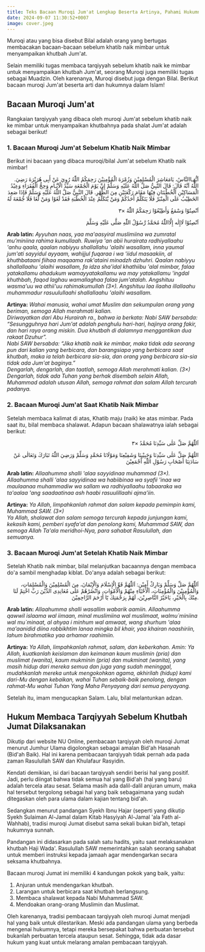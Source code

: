 ```yaml
---
title: Teks Bacaan Muroqi Jum'at Lengkap Beserta Artinya, Pahami Hukumnya
date: 2024-09-07 11:30:52+0007
image: cover.jpeg
---
```


Muroqi atau yang bisa disebut Bilal adalah orang yang bertugas membacakan bacaan-bacaan sebelum khatib naik mimbar untuk menyampaikan khutbah Jum'at.

Selain memiliki tugas membaca tarqiyyah sebelum khatib naik ke mimbar untuk menyampaikan khutbah Jum'at, seorang Muroqi juga memiliki tugas sebagai Muadzin. Oleh karenanya, Muroqi disebut juga dengan Bilal. Berikut bacaan muroqi Jum'at beserta arti dan hukumnya dalam Islam!

## Bacaan Muroqi Jum'at

Rangkaian tarqiyyah yang dibaca oleh muroqi Jum'at sebelum khatib naik ke mimbar untuk menyampaikan khutbahnya pada shalat Jum'at adalah sebagai berikut!

### 1. Bacaan Muroqi Jum'at Sebelum Khatib Naik Mimbar

Berikut ini bacaan yang dibaca muroqi/bilal Jum'at sebelum Khatib naik mimbar!

<div align="right">
.اَيُّهَـاالنَّاسُ، يَامَعَاشِرَ الْمُسْلِمِيْنَ وَزُمْرَةَ الْمُؤْمِنِيْنَ رَحِمَكُمُ اللّٰهُ رُوِيَ عَنْ أَبِى هُرَيْرَةَ رَضِيَ اللّٰهُ اَنَّهُ قَالَ: قَالَ النَّبِيُّ صَلَّ اللّٰهُ عَلَيْهِ وَسَلَّمْ إِنَّ يَوْمَ الْجُمْعَةِ سَيِّدُ الْاَيَّـامِ وَحِجُّ الْفُقَرَاءِ وَعِيْدُ الْمَسَاكِيْنِ اَلْخُطْبَتَانِ فِيْهَا مَقَامَ رَكْعَتَيْنِ مِنَ الظُّهْرِ. قَالَ النَّبِيُّ صَلَّ اللّٰهُ عَلَيْهِ وَسَلَّمْ فَإِذَا صَعِدَ الخَطِيْبُ عَلَى الْمِنْبَرْ فَلَا يَتَكَلَّمُ أَحَدُكُمْ وَمَنْ يَّتَكَلَّمُ عِنْدَ الْخُطْبَةِ فَقَدْ لَغَوْا وَمَنْ لَّغَا فَلَا جُمْعَةَ لَهُ

اَنْصِتُوْا وَسْمَعُ وَأَطِيْعُوْا رَحِمَكُمُ اللّٰهُ ×٣

اَنْصِتُوْا لَاإِلٰه إِلَّااللّٰهُ مُحَمَّدُ رَّسُوْلُ اللّٰهِ صَلَّى عَلَيْهِ وَسَلَّمَ
</div>

**Arab latin:** _Ayyuhan naas, yaa ma'aasyiral muslimiina wa zumratal
mu’miniina rahima kumullaah. Ruwiya 'an abii hurairata radhiyallaahu 'anhu qaala,
qaalan nabiyyu shallallahu 'alaihi wasallam, inna yaumal jum'ati sayyidul ayyaam,
wahijjul fuqaraa i wa 'iidul masaakiin, al khuthbataani fiihaa maqaama rak'ataini
minadzh dzhuhri. Qaalan nabiyyu shallallaahu 'alaihi wasallam, fa idza sha'idal khathiibu 'alal mimbar,
falaa yatakallamu ahadukum wamayyatakallamu wa may yatakallamu 'ingdal khuthbah,
faqod laghau wamallaghaa falaa jum'atalah. Angshituu wasma'uu wa athii'uu rahimakumullah (3×).
Angshituu laa ilaaha illallaahu muhammadur rasuulullaahi shallallaahu 'alaihi wasallam._

**Artinya:** _Wahai manusia, wahai umat Muslim dan sekumpulan orang yang beriman, semoga Allah merahmati kalian.</br>
Diriwayatkan dari Abu Hurairah ra., bahwa ia berkata: Nabi SAW bersabda: “Sesungguhnya hari Jum'at
adalah penghulu hari-hari, hajinya orang fakir, dan hari raya orang miskin.
Dua khutbah di dalamnya menggantikan dua rakaat Dzuhur”.</br>
Nabi SAW bersabda: “Jika khatib naik ke mimbar, maka tidak ada seorang pun dari kalian yang berbicara,
dan barangsiapa yang berbicara saat khutbah, maka ia telah berbicara sia-sia,
dan orang yang berbicara sia-sia tidak ada Jum'at baginya.”</br>
Dengarlah, dengarlah, dan taatlah, semoga Allah merahmati kalian. (3×)</br>
Dengarlah, tidak ada Tuhan yang berhak disembah selain Allah, Muhammad adalah utusan Allah, semoga rahmat dan salam Allah tercurah padanya._

### 2. Bacaan Muroqi Jum'at Saat Khatib Naik Mimbar

Setelah membaca kalimat di atas, Khatib maju (naik) ke atas mimbar. Pada saat itu, bilal membaca shalawat.
Adapun bacaan shalawatnya ialah sebagai berikut:

<div align="right">
اَللّٰهُمَّ صَلِّ عَلٰى سَيِّدِنَا مُحَمَّدُ ×٣

اللَٰهُمَّ صَلِّ عَلٰى سَيِّدِنَا وَحَبِيْبِنَا وَشَفِيْعِنَا وَمَوْلَانَا مُحَمَّدٍ وَسَلِّمْ وَرَضِيَ اللّٰهُ تَبَارَكَ وَتَعَالٰى عَنْ سَادَتِنَا أَصْحَابِ رَسُوْلِ اللّٰهِ أَجْمَعِيْنَ
</div>

**Arab latin:** _Allaahumma shalli 'alaa sayyidinaa muhammad (3×).
Allaahumma shalli 'alaa sayyidinaa wa habiibinaa wa syafii 'inaa wa maulaanaa
muhammadiw wa sallam wa radhiyallaahu tabaaraka wa ta'aalaa 'ang saadaatinaa
ash haabi rasuulillaahi ajma'iin._

**Artinya:** _Ya Allah, limpahkanlah rahmat dan salam kepada pemimpin kami, Muhammad SAW. (3×)</br>
Ya Allah, shalawat dan salam semoga tercurah kepada junjungan kami, kekasih kami, pemberi syafa'at dan penolong kami, Muhammad SAW,
dan semoga Allah Ta'ala meridhoi-Nya, para sahabat Rasulullah, dan semuanya._

### 3. Bacaan Muroqi Jum'at Setelah Khatib Naik Mimbar

Setelah Khatib naik mimbar, bilal melanjutkan bacaannya dengan membaca do'a sambil menghadap kiblat.
Do'anya adalah sebagai berikut:

<div align="right">
اَللّٰهُمَّ صَلِّ وَسَلِّمْ وَبَارِكْ أٓمِيْنِ: اَللّٰهُمَّ قَوِّ الْإِسْلَامَ وَالْإِيْمَانَ، مِنَ الْمُسْلِمِيْنَ وَالْمُسْلِمَاتِ، وَالْمُؤْمِنِيْنَ وَالْمُؤْمِنَاتِ، اَلْأَحْيَٓاءِ مِنْهُمْ وَالْأَمْوَاتِ، وَانْصُرْهُمْ عَلٰى مُعَانِدِى الدِّيْنَ رَبِّ اخْتِمْ لَنَا مِنْكَ بِالْخَيْرِ، يَاخَيْرً النَّاصِرِيْنَ، لَهُمْ بِرَحْمَتِكَ يَٓا أَرْحَمَ الرَّاحِمِيْنَ.
</div>

**Arab latin:** _Allaahumma shalli wasallim wabarik aamiin. Allaahumma
qawwil islaama wal iimaan, minal muslimiina wal muslimaat, walmu\`miniina wal mu\`minaat,
al ahyaa i minhum wal amwaat, wang shurhum 'alaa ma'aanidid diina robbikhtim lanaa
mingka bil khair, yaa khairan naashiriin, lahum birahmatika yaa arhamar raahimiin._

**Artinya:** _Ya Allah, limpahkanlah rahmat, salam, dan keberkahan. Amin: Ya Allah,
kuatkanlah keislaman dan keimanan kaum muslimin (pria) dan muslimat (wanita),
kaum mukminin (pria) dan mukminat (wanita), yang masih hidup dari mereka semua
dan juga yang sudah meninggal, mudahkanlah mereka untuk mengokohkan agama,
akhirilah (hidup) kami dari-Mu dengan kebaikan, wahai Tuhan sebaik-baik penolong, dengan rahmat-Mu wahai Tuhan Yang Maha Penyayang dari semua penyayang._

Setelah itu, imam mengucapkan Salam. Lalu, bilal melantunkan adzan.

## Hukum Membaca Tarqiyyah Sebelum Khutbah Jumat Dilaksanakan

Dikutip dari website NU Online, pembacaan tarqiyyah oleh muroqi Jumat menurut Jumhur Ulama digolongkan sebagai amalan Bid'ah Hasanah (Bid'ah Baik). Hal ini karena pembacaan tarqiyyah tidak pernah ada pada zaman Rasulullah SAW dan Khulafaur Rasyidin.

Kendati demikian, isi dari bacaan tarqiyyah sendiri berisi hal yang positif. Jadi, perlu diingat bahwa tidak semua hal yang Bid'ah (hal yang baru) adalah tercela atau sesat. Selama masih ada dalil-dalil anjuran umum, maka hal tersebut tergolong sebagai hal yang baik sebagaimana yang sudah ditegaskan oleh para ulama dalam kajian tentang bid'ah.

Sedangkan menurut pandangan Syekh Ibnu Hajar (seperti yang dikutip Syekh Sulaiman Al-Jamal dalam Kitab Hasyiyah Al-Jamal 'ala Fath al-Wahhab), tradisi muroqi Jumat disebut sama sekali bukan bid’ah, tetapi hukumnya sunnah.

Pandangan ini didasarkan pada salah satu hadits, yaitu saat melaksanakan khutbah Haji Wada'. Rasulullah SAW memerintahkan salah seorang sahabat untuk memberi instruksi kepada jamaah agar mendengarkan secara seksama khutbahnya.

Bacaan muroqi Jumat ini memiliki 4 kandungan pokok yang baik, yaitu:
1. Anjuran untuk mendengarkan khutbah.
2. Larangan untuk berbicara saat khutbah berlangsung.
3. Membaca shalawat kepada Nabi Muhammad SAW.
4. Mendoakan orang-orang Muslimin dan Muslimat.

Oleh karenanya, tradisi pembacaan tarqiyyah oleh muroqi Jumat menjadi hal yang baik untuk dilestarikan. Meski ada pandangan ulama yang berbeda mengenai hukumnya, tetapi mereka bersepakat bahwa perbuatan tersebut bukanlah perbuatan tercela ataupun sesat. Sehingga, tidak ada dasar hukum yang kuat untuk melarang amalan pembacaan tarqiyyah.
